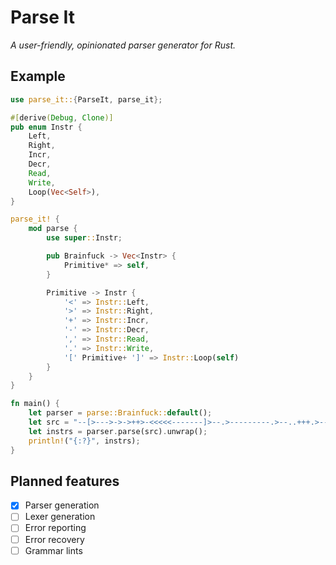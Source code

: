 # Parse It

*A user-friendly, opinionated parser generator for Rust.*

## Example

```rust
use parse_it::{ParseIt, parse_it};

#[derive(Debug, Clone)]
pub enum Instr {
    Left,
    Right,
    Incr,
    Decr,
    Read,
    Write,
    Loop(Vec<Self>),
}

parse_it! {
    mod parse {
        use super::Instr;

        pub Brainfuck -> Vec<Instr> {
            Primitive* => self,
        }

        Primitive -> Instr {
            '<' => Instr::Left,
            '>' => Instr::Right,
            '+' => Instr::Incr,
            '-' => Instr::Decr,
            ',' => Instr::Read,
            '.' => Instr::Write,
            '[' Primitive+ ']' => Instr::Loop(self)
        }
    }
}

fn main() {
    let parser = parse::Brainfuck::default();
    let src = "--[>--->->->++>-<<<<<-------]>--.>---------.>--..+++.>----.>+++++++++.<<.+++.------.<-.>>+";
    let instrs = parser.parse(src).unwrap();
    println!("{:?}", instrs);
}
```

## Planned features

- [x] Parser generation
- [ ] Lexer generation
- [ ] Error reporting
- [ ] Error recovery
- [ ] Grammar lints
